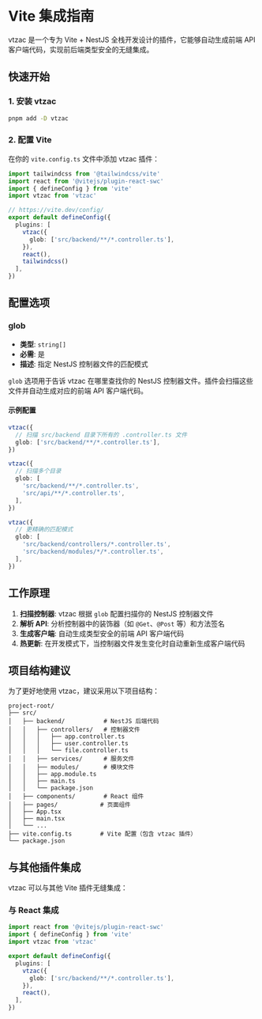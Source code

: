 # Vite 集成指南

vtzac 是一个专为 Vite + NestJS 全栈开发设计的插件，它能够自动生成前端 API 客户端代码，实现前后端类型安全的无缝集成。

## 快速开始

### 1. 安装 vtzac

```bash
pnpm add -D vtzac
```

### 2. 配置 Vite

在你的 `vite.config.ts` 文件中添加 vtzac 插件：

```typescript
import tailwindcss from '@tailwindcss/vite'
import react from '@vitejs/plugin-react-swc'
import { defineConfig } from 'vite'
import vtzac from 'vtzac'

// https://vite.dev/config/
export default defineConfig({
  plugins: [
    vtzac({
      glob: ['src/backend/**/*.controller.ts'],
    }),
    react(),
    tailwindcss()
  ],
})
```

## 配置选项

### glob

- **类型**: `string[]`
- **必需**: 是
- **描述**: 指定 NestJS 控制器文件的匹配模式

`glob` 选项用于告诉 vtzac 在哪里查找你的 NestJS 控制器文件。插件会扫描这些文件并自动生成对应的前端 API 客户端代码。

#### 示例配置

```typescript
vtzac({
  // 扫描 src/backend 目录下所有的 .controller.ts 文件
  glob: ['src/backend/**/*.controller.ts'],
})
```

```typescript
vtzac({
  // 扫描多个目录
  glob: [
    'src/backend/**/*.controller.ts',
    'src/api/**/*.controller.ts',
  ],
})
```

```typescript
vtzac({
  // 更精确的匹配模式
  glob: [
    'src/backend/controllers/*.controller.ts',
    'src/backend/modules/*/*.controller.ts',
  ],
})
```

## 工作原理

1. **扫描控制器**: vtzac 根据 `glob` 配置扫描你的 NestJS 控制器文件
2. **解析 API**: 分析控制器中的装饰器（如 `@Get`、`@Post` 等）和方法签名
3. **生成客户端**: 自动生成类型安全的前端 API 客户端代码
4. **热更新**: 在开发模式下，当控制器文件发生变化时自动重新生成客户端代码

## 项目结构建议

为了更好地使用 vtzac，建议采用以下项目结构：

```
project-root/
├── src/
│   ├── backend/           # NestJS 后端代码
│   │   ├── controllers/   # 控制器文件
│   │   │   ├── app.controller.ts
│   │   │   ├── user.controller.ts
│   │   │   └── file.controller.ts
│   │   ├── services/      # 服务文件
│   │   ├── modules/       # 模块文件
│   │   ├── app.module.ts
│   │   ├── main.ts
│   │   └── package.json
│   ├── components/        # React 组件
│   ├── pages/            # 页面组件
│   ├── App.tsx
│   ├── main.tsx
│   └── ...
├── vite.config.ts        # Vite 配置（包含 vtzac 插件）
└── package.json
```

## 与其他插件集成

vtzac 可以与其他 Vite 插件无缝集成：

### 与 React 集成

```typescript
import react from '@vitejs/plugin-react-swc'
import { defineConfig } from 'vite'
import vtzac from 'vtzac'

export default defineConfig({
  plugins: [
    vtzac({
      glob: ['src/backend/**/*.controller.ts'],
    }),
    react(),
  ],
})
```
